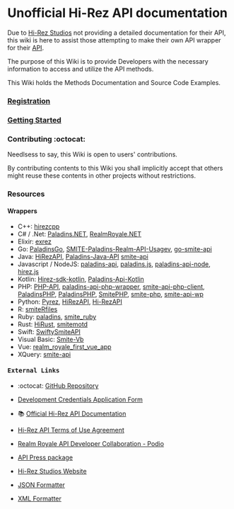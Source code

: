 
# Unofficial Hi-Rez API documentation

Due to [Hi-Rez Studios](https://www.hirezstudios.com/) not providing a detailed documentation for their API, this wiki is here to assist those attempting to make their own API wrapper for their [API](https://docs.google.com/document/d/1OFS-3ocSx-1Rvg4afAnEHlT3917MAK_6eJTR6rzr-BM "Smite / Paladins / Realm API Developer Guide").

The purpose of this Wiki is to provide Developers with the necessary information to access and utilize the API methods.

This Wiki holds the Methods Documentation and Source Code Examples.

### [Registration](./api#registration)

### [Getting Started](./api#api-reference)

### Contributing :octocat:

Needlsess to say, this Wiki is open to users' contributions.

By contributing contents to this Wiki you shall implicitly accept that others might reuse these contents in other projects without restrictions.

### Resources

#### Wrappers

* C++: [hirezcpp](https://github.com/p-groarke/hirezcpp)
* C# / .Net: [Paladins.NET](https://github.com/PaladinsDev/Paladins.NET), [RealmRoyale.NET](https://github.com/fossilz/RealmRoyale.NET)
* Elixir: [exrez](https://github.com/luishendrix92/exrez)
* Go: [PaladinsGo](https://github.com/danieljimenez/PaladinsGo), [SMITE-Paladins-Realm-API-Usagev](https://github.com/matin-n/SMITE-Paladins-Realm-API-Usage), [go-smite-api](https://github.com/duncanleo/go-smite-api)
* Java: [HiRezAPI](https://github.com/stachu540/HiRezAPI), [Paladins-Java-API](https://github.com/HeyZeer0/Paladins-Java-API) [smite-api](https://github.com/Rabrg/smite-api)
* Javascript / NodeJS: [paladins-api](https://github.com/itspauloroberto/paladins-api), [paladins.js](https://github.com/PaladinsDev/paladins.js), [paladins-api-node](https://github.com/barenddt/paladins-api-node), [hirez.js](https://github.com/messyfresh/hirez.js)
* Kotlin: [Hirez-sdk-kotlin](https://github.com/tafel-io/Hirez-sdk-kotlin), [Paladins-Api-Kotlin](https://github.com/geek0x90/Paladins-Api-Kotlin)
* PHP: [PHP-API](https://github.com/PaladinsDev/PHP-API), [paladins-api-php-wrapper](https://github.com/lyrip/paladins-api-php-wrapper), [smite-api-php-client](https://github.com/dant89/smite-api-php-client), [PaladinsPHP](https://github.com/teamreflex/PaladinsPHP), [PaladinsPHP](https://github.com/bennetgallein/PaladinsPHP), [SmitePHP](https://github.com/CurseStaff/SmitePHP), [smite-php](https://github.com/AlekzB/smite-php), [smite-api-wp](https://github.com/hirezstudios/smite-api-wp)
* Python: [Pyrez](https://github.com/luissilva1044894/Pyrez), [HiRezAPI](https://github.com/DevilXD/HiRezAPI), [Hi-RezAPI](https://github.com/iforvard/Hi-RezAPI)
* R: [smiteRfiles](https://github.com/rwiedwald/smiteRfiles)
* Ruby: [paladins](https://github.com/davideghz/paladins), [smite_ruby](https://github.com/NcUltimate/smite_ruby)
* Rust: [HiRust](https://github.com/JackStillwell/HiRust), [smitemotd](https://github.com/kdar/smitemotd)
* Swift: [SwiftySmiteAPI](https://github.com/OddMagnet/SwiftySmiteAPI)
* Visual Basic: [Smite-Vb](https://github.com/crimson-med/Smite-Vb)
* Vue: [realm_royale_first_vue_app](https://github.com/djlax805/realm_royale_first_vue_app)
* XQuery: [smite-api](https://github.com/LumielGR/smite-api)

#### <pre>External Links</pre>

* :octocat: [GitHub Repository](https://github.com/luissilva1044894/PaladinsAPI)

* [Development Credentials Application Form](https://fs12.formsite.com/HiRez/form48/secure_index.html)

* 📚 [Official Hi-Rez API Documentation](https://docs.google.com/document/d/1OFS-3ocSx-1Rvg4afAnEHlT3917MAK_6eJTR6rzr-BM "Smite / Paladins / Realm API Developer Guide")

* [Hi-Rez API Terms of Use Agreement](http://www.hirezstudios.com/wp-content/themes/hi-rez-studios/pdf/api-terms-of-use-agreement.pdf)

* [Realm Royale API Developer Collaboration - Podio](https://podio.com/hirezstudioscom/smite-api-developer-collaboration "SMITE, Paladins, & Realm API Developer Collaboration")

* [API Press package](http://www.hirezstudios.com/press)

* [Hi-Rez Studios Website][hi_rez_studios]

* [JSON Formatter](https://jsonformatter.curiousconcept.com "JSON Formatter & Validator")

* [XML Formatter](https://jsonformatter.org/xml-formatter "XML Formatter & Validator")

<!--
	https://www.srcmake.com/home/paladins-smite-api
	http://paladins-api.herokuapp.com/api
	https://github.com/apugh/realm-api-docs/wiki
	https://github.com/PaladinsDev/API-Docs/tree/master/getting-started
	https://realmleaks.blogspot.com/
-->

[hi_rez_studios]: https://www.hirezstudios.com "Hi-Rez Studios Website"